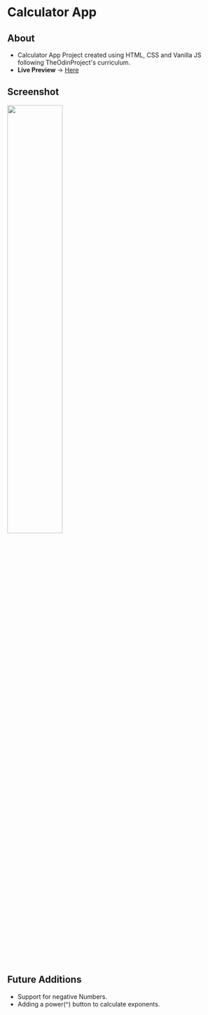 # Calculator App

## About
- Calculator App Project created using HTML, CSS and Vanilla JS following TheOdinProject's curriculum.
- **Live Preview** -> [Here](https://devashishchakraborty.github.io/calculator)

## Screenshot
<img src="https://user-images.githubusercontent.com/49796291/210612824-bf72943b-6c4b-475a-8067-5e8ca3b20cdc.png" width=50% height=50%>

## Future Additions
- Support for negative Numbers.
- Adding a power(^) button to calculate exponents.
